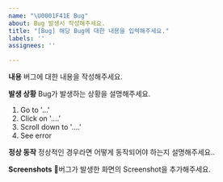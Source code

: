 ```yaml
---
name: "\U0001F41E Bug"
about: Bug 발생시 작성해주세요.
title: "[Bug] 해당 Bug에 대한 내용을 입력해주세요."
labels: ''
assignees: ''

---
```


**내용**
버그에 대한 내용을 작성해주세요.

**발생 상황**
Bug가 발생하는 상황을 설명해주세요.
1. Go to '...'
2. Click on '....'
3. Scroll down to '....'
4. See error

**정상 동작**
정상적인 경우라면 어떻게 동작되어야  하는지 설명해주세요..

**Screenshots**
버그가 발생한 화면의 Screenshot을 추가해주세요.
